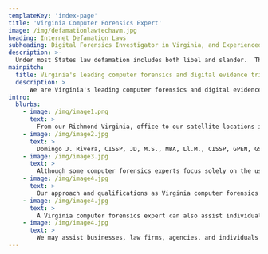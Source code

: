 ```yaml
---
templateKey: 'index-page'
title: 'Virginia Computer Forensics Expert'
image: /img/defamationlawtechavm.jpg
heading: Internet Defamation Laws
subheading: Digital Forensics Investigator in Virginia, and Experienced Computer Trial Expert Witness
description: >-
  Under most States law defamation includes both libel and slander.  The elements generally are a publication about the plaintiff of an actionable statement with the requisite intent to injure the Plaintiff's reputation. 
mainpitch:
  title: Virginia's leading computer forensics and digital evidence trial consultants
  description: >
      We are Virginia's leading computer forensics and digital evidence trial consultants.  With AVM Technology, you get - 20+ years experience in cyber forensics; qualified expert witness at all levels of the Virginia Courts (General District, Circuit Court and Federal Courts); expert witnesses with law degrees and trial experience that understand the challenges that counsel faces when evaluating and introducing digital evidence at trial; no-nonsense straight forward practical digital evidence advice; presence throughout Virginia with experts in Northern Virginia, Richmond, and Virginia Beach.  Contact Us to discuss how AVM can assist you with digital forensics and incident response throughout Virginia.nder most States law defamation includes both libel and slander.  The elements generally are a publication about the plaintiff of an actionable statement with the requisite intent to injure the Plaintiff's reputation.      
intro:
  blurbs:
    - image: /img/image1.png
      text: >
        From our Richmond Virginia, office to our satellite locations in Virginia Beach and Northern Virginia  from Fairfax or Norfolk, VA, we provide our clients with excellence in computer forensics, digital evidence, trial expert testimony, electronic discovery consulting and trial expert witness testimony. We offer our computer forensics expert services to corporations, small businesses, attorneys, law firms, private investigators, government agencies, and individuals.  Our Virginia computer forensics experts are trained in the acquisition, preservation, handling, analysis, and presentation of electronically stored or digital evidence.
    - image: /img/image2.jpg
      text: >
        Domingo J. Rivera, CISSP, JD, M.S., MBA, Ll.M., CISSP, GPEN, GSLC, GCIH, EIT, AVM Tech Vice-President - Bio  - Leading our teams of highly qualified computer forensics, e-discovery, and information security experts in Richmond, Virginia, Hampton Roads/ Virginia Beach and Northern Virginia Tyson's / McLean locations.  Not only a computer forensics expert but also an experienced attorney who was the first lawyer in the U.S. to win a complex Federal case involving charges of criminal copyright infringement (music piracy) investigated by the FBI and prosecuted by the Department of Justice.  Representation Disclaimer.The ability to understand computer forensics, technical issues and to present them to a judge or jury in plain English is essential to have the best possible outcome in civil or criminal cases.  Parties and attorneys are best served by having a computer forensics expert with this critical and scarce skill.  We are located in the Richmond (Henrico) Virginia area and assist attorneys and clients throughout the United States.
    - image: /img/image3.jpg
      text: >
        Although some computer forensics experts focus solely on the use of certain automated software to collect evidence, we believe that a competent computer forensics analyst or expert in Virginia must be equipped to do more.  There are attorneys and other professionals that understand how digital evidence works.  If your Virginia computer forensics expert can't answer simple questions regarding the operations of forensic software packages, you may be at a disadvantage in terms of credibility.  Therefore, our Virginia computer forensics experts have not only experience in recovering and analyzing digital evidence, but also advanced technology degrees and impressive resumes to go along with them.
    - image: /img/image4.jpg
      text: >
        Our approach and qualifications as Virginia computer forensics experts will also prove to be of assistance to businesses and individuals in civil or criminal litigation.  From a civil perspective, a victim of computer trespass (or computer hacking) may utilize our services to track down the culprit.  Whether the unauthorized access came from a former employee, a business competitor, or even a former spouse, we may help the corporation or law firm to track down those responsible.
    - image: /img/image4.jpg
      text: >
        A Virginia computer forensics expert can also assist individuals accused of a Virginia computer crime.  Whether the individual is accused of hacking, computer trespass, computer fraud, use of a computer to solicit a police officer posing as a minor, or the alleged possession of illegal pornography, our expertise can be critical in formulating a competent strategy.  We can assist your attorney in understanding the many issues where digital evidence will come into play.  Recognizing problems in the government's case may be the difference in determining whether an innocent individual will go to prison or not.  It can also be the difference in determining whether a guilty individual will be offered a fair resolution or a life sentence.  The digital evidence analysis skills of a Virginia computer forensics expert are therefore critical.  Our expertise extends to mobile digital devices.
    - image: /img/image4.jpg
      text: >
        We may assist businesses, law firms, agencies, and individuals in all aspects of the collection, forensic analysis, forensic examination, preservation, and presentation of digital evidence.  From the initial acquisition to the presentation phase, we can provide expert Virginia computer forensics.
---
```


